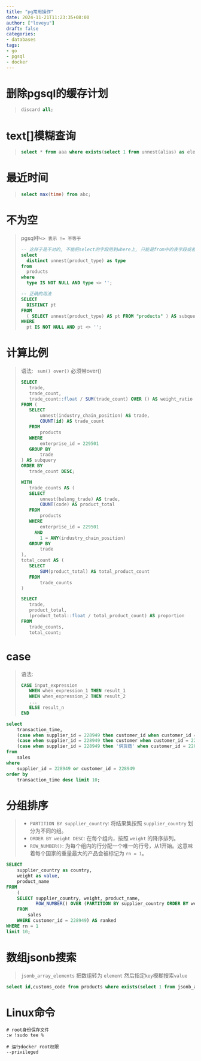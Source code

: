 ```yaml
---
title: "pg常用操作"
date: 2024-11-21T11:23:35+08:00
author: ["loveyu"]
draft: false
categories: 
- databases
tags: 
- go
- pgsql
- docker
---
```


# 删除pgsql的缓存计划

>```sql
>discard all;
>```
>
>

# text[]模糊查询

>```sql 
>select * from aaa where exists(select 1 from unnest(alias) as elem where elem like %a%)
>```
>
>

# 最近时间

>```sql
>select max(time) from abc;
>```
>
>

# 不为空

>pgsql中`<> 表示 != 不等于`
>
>```sql
>-- 这样子是不对的, 不能把select的字段用到where上, 只能是from中的表字段或者显示声明的字段才可以在where中使用
>select 
>	distinct unnest(product_type) as type 
>from 
>	products 
>where 
>	type IS NOT NULL AND type <> '';
>
>-- 正确的用法
>SELECT 
>	DISTINCT pt 
>FROM 
>	( SELECT unnest(product_type) AS pt FROM "products" ) AS subquery
>WHERE 
>	pt IS NOT NULL AND pt <> '';
>```
>
>

# 计算比例

>语法: ` sum() over()` 必须带over()
>
>```sql
>SELECT
>    trade,
>    trade_count,
>    trade_count::float / SUM(trade_count) OVER () AS weight_ratio
>FROM (
>    SELECT
>        unnest(industry_chain_position) AS trade,
>        COUNT(id) AS trade_count
>    FROM
>        products
>    WHERE
>        enterprise_id = 229501
>    GROUP BY
>        trade
>) AS subquery
>ORDER BY
>    trade_count DESC;
>```
>
>```sql
>WITH 
>    trade_counts AS (
>    SELECT
>        unnest(belong_trade) AS trade,
>        COUNT(code) AS product_total
>    FROM
>        products
>    WHERE
>        enterprise_id = 229501
>      AND
>        1 = ANY(industry_chain_position)
>    GROUP BY
>        trade
>),
>total_count AS (
>    SELECT
>        SUM(product_total) AS total_product_count
>    FROM
>        trade_counts
>)
>
>SELECT
>    trade,
>    product_total,
>    (product_total::float / total_product_count) AS proportion
>FROM
>    trade_counts,
>    total_count;
>```
>
>



# case

>语法:
>
>```sql
>CASE input_expression
>    WHEN when_expression_1 THEN result_1
>    WHEN when_expression_2 THEN result_2
>    ...
>    ELSE result_n
>END
>```
>
>

```sql
select
    transaction_time,
    (case when supplier_id = 228949 then customer_id when customer_id = 228949 then supplier_id end ) as enterprise_id,
    (case when supplier_id = 228949 then customer when customer_id = 228949 then supplier end ) as enterprise_name,
    (case when supplier_id = 228949 then '供货商' when customer_id = 228949 then '客户' end ) as category
from
    sales
where
    supplier_id = 228949 or customer_id = 228949
order by
    transaction_time desc limit 10;
```





# 分组排序

>- `PARTITION BY supplier_country`: 将结果集按照 `supplier_country` 划分为不同的组。
>- `ORDER BY weight DESC`: 在每个组内，按照 `weight` 的降序排列。
>- `ROW_NUMBER()`: 为每个组内的行分配一个唯一的行号，从1开始。这意味着每个国家的重量最大的产品会被标记为 `rn = 1`。

```sql
SELECT
    supplier_country as country,
    weight as value,
    product_name
FROM
    (
    SELECT supplier_country, weight, product_name,
           ROW_NUMBER() OVER (PARTITION BY supplier_country ORDER BY weight DESC ) AS rn
    FROM
        sales
    WHERE customer_id = 228949) AS ranked
WHERE rn = 1
limit 10;

```



# 数组jsonb搜索

>`jsonb_array_elements` 把数组转为 `element` 然后指定`key`模糊搜索`value` 

```sql
select id,customs_code from products where exists(select 1 from jsonb_array_elements(products.customs_code) as ele where ele ->> 'code' like '%xx%');
```



# Linux命令

```shell
# root身份保存文件
:w !sudo tee %

# 运行docker root权限
--privileged
```

